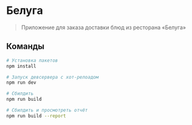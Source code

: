 # Белуга

> Приложение для заказа доставки блюд из ресторана «Белуга»

## Команды

```bash
# Установка пакетов
npm install

# Запуск девсервера с хот-релоадом
npm run dev

# Сбилдить
npm run build

# Сбилдить и просмотреть отчёт
npm run build --report
```
